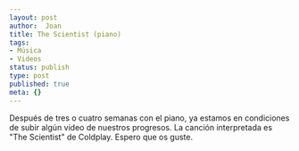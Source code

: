 ```yaml
---
layout: post
author:  Joan
title: The Scientist (piano)
tags:
- Música
- Videos
status: publish
type: post
published: true
meta: {}
---
```

Después de tres o cuatro semanas con el piano, ya estamos en condiciones de subir algún video de nuestros progresos. La canción interpretada es "The Scientist" de Coldplay. Espero que os guste.

<object type="application/x-shockwave-flash" width="506" height="380" data="http://vimeo.com/moogaloop.swf?clip_id=338932&amp;server=vimeo.com&amp;fullscreen=1&amp;show_title=1&amp;show_byline=0&amp;show_portrait=0&amp;color=679AF1">	<param name="quality" value="best" />	<param name="allowfullscreen" value="true" />	<param name="scale" value="showAll" />	<param name="movie" value="http://vimeo.com/moogaloop.swf?clip_id=338932&amp;server=vimeo.com&amp;fullscreen=1&amp;show_title=1&amp;show_byline=0&amp;show_portrait=0&amp;color=679AF1" /></object>
<br />
